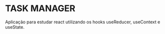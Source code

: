 # TASK MANAGER

Aplicação para estudar react utilizando os hooks useReducer, useContext e useState.
